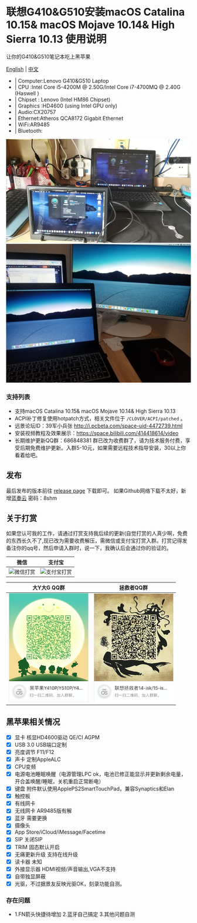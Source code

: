 # 联想G410&G510安装macOS Catalina 10.15& macOS Mojave 10.14& High Sierra 10.13 使用说明

让你的G410&G510笔记本吃上黑苹果

[English](README-EN.md) | [中文](README.md)
 
 * | Computer:Lenovo G410&G510 Laptop
 * | CPU :Intel Core i5-4200M @ 2.50G/Intel Core i7-4700MQ @ 2.40G (Haswell )
 * | Chipset : Lenovo (Intel HM86 Chipset)
 * | Graphics :HD4600 (using Intel GPU only) 
 * | Audio:CX20757
 * | Ethernet:Atheros QCA8172 Gigabit Ethernet
 * | WiFi:AR9485
 * | Bluetooth:        
 
 ![截图](Screen.jpg)   
 ![截图](Screen1.jpg)  

### 支持列表

* 支持macOS Catalina 10.15& macOS Mojave 10.14& High Sierra 10.13
* ACPI补丁修复使用hotpatch方式，相关文件位于 `/CLOVER/ACPI/patched` 。
* 远景论坛ID：39军小兵张 http://i.pcbeta.com/space-uid-4472739.html
* 安装视频教程及效果展示：https://space.bilibili.com/414418614/video
* 长期维护更新QQ群：686848381 群已改为收费群了，请为技术服务付费，享受后期免费维护更新。入群5-10元，如果需要远程技术指导安装，30以上你看着给吧。

## 发布

最后发布的版本前往 [release page](https://github.com/Z39/G510-OS-X-Clover-Hotpatch/releases) 下载即可。
如果Github网络下载不太好，新增[蓝奏云](https://www.lanzous.com/b616223)  密码：8shm

## 关于打赏

如果您认可我的工作，请通过打赏支持我后续的更新(自觉打赏的人真少啊，免费的东西长久不了,现已改为需要收费解压，需微信或支付宝打赏入群。打赏记得发备注你的qq号，然后申请入群时，说一下，我确认后会通过你的验证的。

|                                 微信                                           |                         支付宝                                       |
| ---------------------------------------------------------- | ---------------------------------------------------- |
| ![微信打赏](微信打赏.png)                                         | ![支付宝打赏](支付宝打赏.png)                           |

|                   大Y大G QQ群                                         |                拯救者QQ群                                       |
| ----------------------------------------------------------| ---------------------------------------------------- |
| ![686848381](大Y大G群.png)                                   | ![754447000](拯救者群.png)                              |


## 黑苹果相关情况
- [x] 显卡 核显HD4600驱动 QE/CI AGPM
- [x]  USB 3.0 USB端口定制 
- [x]  亮度调节 F11/F12
- [x]  声卡 定制AppleALC
- [x]  CPU变频  
- [x]  电源电池睡眠唤醒（电源管理LPC ok，电池已修正能显示并更新剩余电量，开合盖唤醒/睡眠，关机重启正常断电）
- [x]  键盘 附件默认使用ApplePS2SmartTouchPad，兼容Synaptics和Elan
- [x]  触控板 
- [x] 有线网卡
- [x]  无线网卡 AR9485版有解
- [x]  蓝牙 需要更换
- [x]  摄像头
- [x]  App Store/iCloud/iMessage/Facetime
- [x]  SIP 关闭SIP
- [x]  TRIM 固态默认开启
- [x]  无痛更新升级 支持在线升级
- [x]  读卡器 未知
- [x] 外接显示器 HDMI视频/声音输出,VGA不支持
- [x]  自带独显屏蔽
- [x] 光驱，不过据景友反映光驱OK，刻录功能自测。

### 存在问题
* 1.FN箭头快捷待增加
   2.蓝牙自己搞定
   3.其他问题自测




